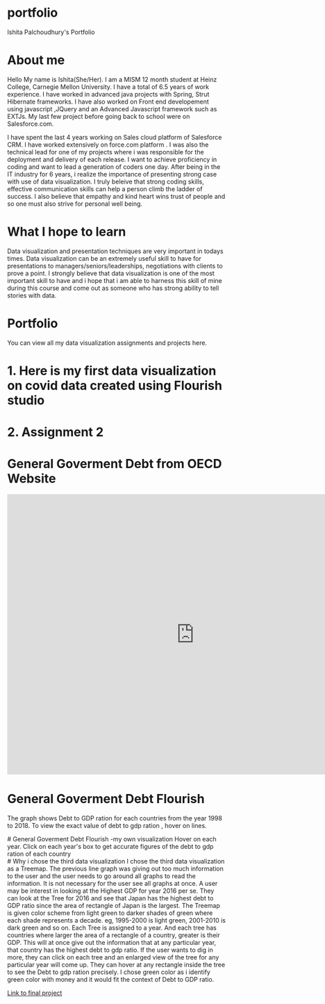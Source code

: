 # portfolio
Ishita Palchoudhury's Portfolio

# About me

Hello My name is Ishita(She/Her). I am a MISM 12 month student at Heinz College, Carnegie Mellon University. I have a total of 6.5 years of work experience. I have worked in advanced java projects with Spring, Strut Hibernate frameworks. I have also worked on Front end developement using javascript ,JQuery and an Advanced Javascript framework such as EXTJs. My last few project before going back to school were on Salesforce.com.

I have spent the last 4 years working on Sales cloud platform of Salesforce CRM. I have worked extensively on force.com platform . I was also the technical lead for one of my projects where i was responsible for the deployment and delivery of each release. I want to achieve proficiency in coding and want to lead a generation of coders one day. After being in the IT industry for 6 years, i realize the importance of presenting strong case with use of data visualization. I truly beleive that strong coding skills, effective communication skills can help a person climb the ladder of success. I also believe that empathy and kind heart wins trust of people and so one must also strive for personal well being.

# What I hope to learn

Data visualization and presentation techniques are very important in todays times. Data visualization can be an extremely useful skill to have for presentations to managers/seniors/leaderships, negotiations with clients to prove a point. I strongly believe that data visualization is one of the most important skill to have and i hope that i am able to harness this skill of mine during this course and come out as someone who has strong ability to tell stories with data.

# Portfolio

You can view all my data visualization assignments and projects here. 

# 1. Here is my first data visualization on covid data created using Flourish studio
<div class="flourish-embed flourish-chart" data-src="visualisation/7639959"><script src="https://public.flourish.studio/resources/embed.js"></script></div>

# 2. Assignment 2
# General Goverment Debt from OECD Website
<iframe src="https://data.oecd.org/chart/6vl2" width="860" height="645" style="border: 0" mozallowfullscreen="true" webkitallowfullscreen="true" allowfullscreen="true"><a href="https://data.oecd.org/chart/6vl2" target="_blank">OECD Chart: General government debt, Total, % of GDP, Annual, 2020</a></iframe>

# General Goverment Debt Flourish
The graph shows Debt to GDP ration for each countries from the year 1998 to 2018. To view the exact value of debt to gdp ration , hover on lines.
<div class="flourish-embed flourish-chart" data-src="visualisation/7674244"><script src="https://public.flourish.studio/resources/embed.js"></script></div>
# General Goverment Debt Flourish -my own visualization
Hover on each year. Click on each year's box to get accurate figures of the debt to gdp ration of each country
<div class="flourish-embed flourish-hierarchy" data-src="visualisation/7676095"><script src="https://public.flourish.studio/resources/embed.js"></script></div>
# Why i chose the third data visualization
I chose the third data visualization as a Treemap. The previous line graph was giving out too much information to the user and the user needs to go around all graphs to read the information. It is not necessary for the user see all graphs at once. A user may be interest in looking at the Highest GDP for year 2016 per se. They can look at the Tree for 2016 and see that Japan has the highest debt to GDP ratio since the area of rectangle of Japan is the largest.
The Treemap is given color scheme from light green to darker shades of green where each shade represents a decade. eg, 1995-2000 is light green, 2001-2010 is dark green and so on.
Each Tree is assigned to a year. And each tree has countries where larger the area of a rectangle of a country, greater is their GDP. This will at once give out the information that at any particular year, that country has the highest debt to gdp ratio. 
If the user wants to dig in more, they can click on each tree and an enlarged view of the tree for any particular year will come up. They can hover at any rectangle inside the tree to see the Debt to gdp ration precisely.
I chose green color as i identify green color with money and it would fit the context of Debt to GDP ratio.

<a href="https://www.google.com/" target="_blank">Link to final project</a>
